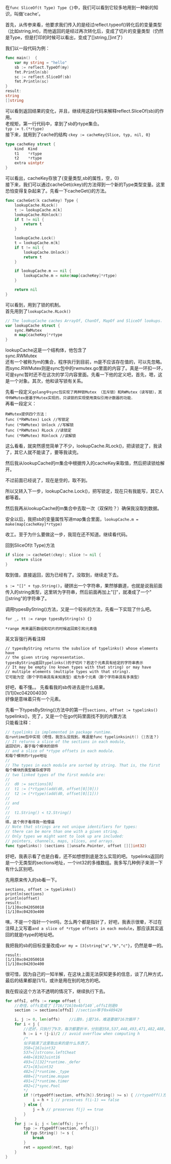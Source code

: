 在`func SliceOf(t Type) Type {}`中，我们可以看到它较多地用到一种新的知识，叫做'cache'。  

首先，从传参来看，他要求我们传入的是经过reflect.typeof()转化后的变量类型（比如string,int)，而他返回的是经过再次转化后，变成了切片的变量类型（仍然是Type，但是打印的时候可以看出，变成了[]string,[]int了）

我们以一段代码为例：
```go
func main()  {
	var my string = "hello"
	sb := reflect.TypeOf(my)
	fmt.Println(sb)
	sc := reflect.SliceOf(sb)
	fmt.Println(sc)
}
result:
string
[]string
```

可以看到返回结果的变化，并且，继续用这段代码来解释reflect.SliceOf(sb)的作用。  
老规矩，第一行代码中，拿到了sb的rtype集合。  
`typ := t.(*rtype)`  
接下来，就用到了cache的结构 
`ckey := cacheKey{Slice, typ, nil, 0}`
```go
type cacheKey struct {
	kind  Kind
	t1    *rtype
	t2    *rtype
	extra uintptr
}
```
可以看出，cacheKey存放了{变量类型,sb的属性，空，0}  
接下来，我们可以通过cacheGet(ckey)的方法得到一个新的Type类型变量。这里恐怕变得复杂起来了。先看一下cacheGet()的方法。  
```go
func cacheGet(k cacheKey) Type {
	lookupCache.RLock()
	t := lookupCache.m[k]
	lookupCache.RUnlock()
	if t != nil {
		return t
	}

	lookupCache.Lock()
	t = lookupCache.m[k]
	if t != nil {
		lookupCache.Unlock()
		return t
	}

	if lookupCache.m == nil {
		lookupCache.m = make(map[cacheKey]*rtype)
	}

	return nil
}
```
可以看到，用到了锁的机制。  
首先用到了`lookupCache.RLock()`   
```go
// The lookupCache caches ArrayOf, ChanOf, MapOf and SliceOf lookups.
var lookupCache struct {
	sync.RWMutex
	m map[cacheKey]*rtype
}
```
lookupCache这是一个结构体，他包含了  
sync.RWMutex  
还有一个被称为m的集合，程序执行到目前，m是不应该存在值的，可以先忽略。而sync.RWMutex则是sync包中的rwmutex.go里面的内容了。真是一环扣一环，可是sync暂时还不在这次的学习内容里面。先看一下他的定义吧，首先，嗯，这是一个对象。其次，他和读写锁有关系。  

先看一段定义`golang中sync包实现了两种锁Mutex （互斥锁）和RWMutex（读写锁），其中RWMutex是基于Mutex实现的，只读锁的实现使用类似引用计数器的功能．`  
再看一段定义：
```
RWMutex提供四个方法：
func (*RWMutex) Lock //写锁定
func (*RWMutex) Unlock //写解锁
func (*RWMutex) RLock //读锁定
func (*RWMutex) RUnlock //读解锁
```
这么看看，就突然感觉简单了不少，lookupCache.RLock()，把读锁定了，我读了，其它人就不能读了，要等我读完。  

然后我从lookupCache的m集合中根据传入的cacheKey来取值，然后把读锁给解开。

不过前面已经说了，现在是空的，取不到。  

所以又转入下一步，lookupCache.Lock()，把写锁定，现在只有我能写，其它人都等着。  

然后我再从lookupCache的m集合中去取一次（双保险？）确保我没取到数据。  

安全以后，我把sb的变量属性写进map集合里面，`lookupCache.m = make(map[cacheKey]*rtype)`

收工。至于为什么要做这一步，我现在还不知道。继续看代码。  

回到SliceOf(t Type)方法  
```go
if slice := cacheGet(ckey); slice != nil {
	return slice
}
```
取到值，直接返回，因为已经有了。没取到，继续走下去。  

`s := "[]" + typ.String()`，硬拼出一个字符串，果然够霸道，也就是说我前面传入的string类型，这里转为字符串，然后前面再加上"[]"，就凑成了一个"[]string"的字符串了。  

调用typesByString()方法，又是一个较长的方法，先看一下实现了什么吧。

`for _, tt := range typesByString(s) {}`

`*range 用来遍历数组和切片的时候返回索引和元素值`

英文盲强行再看注释
```
// typesByString returns the subslice of typelinks() whose elements have
// the given string representation.
typesByString返回typelinks()的子切片？若这个元素具有给定的字符串表示
// It may be empty (no known types with that string) or may have
// multiple elements (multiple types with that string).
它可能为空（那个字符串具有未知类型）或为多个元素（那个字符串具有多类型）
```
好吧，看不懂。。 先看看我的sb传进去是什么结果。  
[1/1]0xc042004030  
好像是意味着只有一个元素。  

先看一下typesByString()方法中的第一行`sections, offset := typelinks()`  
typelinks()，完了，又是一个在go代码里面找不到的内置方法  
只能看注释：  
```go
// typelinks is implemented in package runtime.
在runtime包中实现（奇怪，我怎么没找到，难道是func typelinksinit() {}方法？）
// It returns a slice of the sections in each module,
返回切片，基于每个模块的部件
// and a slice of *rtype offsets in each module.
和每个模块的rtype地址
//
// The types in each module are sorted by string. That is, the first
每个模块的类型被存成字符
// two linked types of the first module are:
//
//	d0 := sections[0]
//	t1 := (*rtype)(add(d0, offset[0][0]))
//	t2 := (*rtype)(add(d0, offset[0][1]))
//
// and
//
//	t1.String() < t2.String()
//
得，这个例子看得我一脸懵逼
// Note that strings are not unique identifiers for types:
// there can be more than one with a given string.
// Only types we might want to look up are included:
// pointers, channels, maps, slices, and arrays.
func typelinks() (sections []unsafe.Pointer, offset [][]int32)
```

好吧，我表示看了也是白看，还不如想想到底是怎么实现的吧。
typelinks返回的是一个无类型的sections地址，一个int32的多维数组。我多写几种例子来测一下有什么区别吧。  

先用原来传入的sb看一下。  
```
sections, offset := typelinks()
println(sections)
println(offset)
result:
[1/1]0xc042050018
[1/1]0xc04203e400
```
咦，不是一个指针一个int吗，怎么两个都是指针了，好吧，我表示很晕，不过在注释上又写着`and a slice of *rtype offsets in each module`，那应该其实返回的就是rtype的地址吧。  

我把我的sb的目标变量改成`var my = [3]string{"a","b","c"}`，仍然是单一的。  
```
result:
[1/1]0xc042050018
[1/1]0xc04203e400
```
很可惜，因为自己的一知半解，在这块上面无法获知更多的信息，谈了几种方式，最后的结果都是[1/1]，或许是用在别的地方的吧。  

我在假设这个方法不透明的情况下，继续执行下去。  
```go
for offsI, offs := range offset {
	//奇怪，offs变成了`[716/716]0x4bf140`,offsI则是0 	
	section := sections[offsI] //section等于0x489420

	i, j := 0, len(offs)	//i是0，j是716，难道要做716次循环？
	for i < j {
		//还好，只执行了9次，每次都要折半，分别是358,537,448,493,471,482,488,491,492
		h := i + (j-i)/2 // avoid overflow when computing h
		/*
		似乎搞清了这里取出来的是什么东西了。
		358=[16]uint32
		537=[]strconv.leftCheat
		448=[8192]uint16
		493=[][32]*runtime._defer
		471=[8]uint32
		482=[]*runtime._type
		488=[]*runtime.mspan
		491=[]*runtime.timer
		492=[]*sync.Pool
		*/
		if !(rtypeOff(section, offs[h]).String() >= s) { //rtypeOff()方法是做了地址的偏移
			i = h + 1 // preserves f(i-1) == false
		} else {
			j = h // preserves f(j) == true
		}
	}
	for j := i; j < len(offs); j++ {
		typ := rtypeOff(section, offs[j])
		if typ.String() != s {
			break
		}
		ret = append(ret, typ)
	}
}
```
